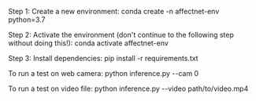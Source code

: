 Step 1: Create a new environment: conda create -n affectnet-env python=3.7

Step 2: Activate the environment (don't continue to the following step without doing this!):  conda activate affectnet-env

Step 3: Install dependencies: pip install -r requirements.txt

To run a test on web camera: python inference.py --cam 0

To run a test on video file: python inference.py --video path/to/video.mp4

